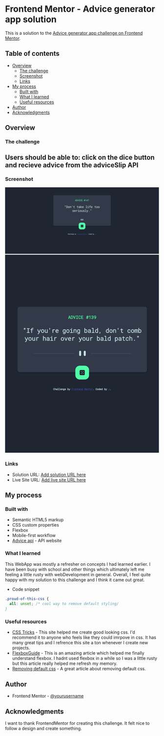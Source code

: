 # Frontend Mentor - Advice generator app solution

This is a solution to the [Advice generator app challenge on Frontend Mentor](https://www.frontendmentor.io/challenges/advice-generator-app-QdUG-13db).

## Table of contents

- [Overview](#overview)
  - [The challenge](#the-challenge)
  - [Screenshot](#screenshot)
  - [Links](#links)
- [My process](#my-process)
  - [Built with](#built-with)
  - [What I learned](#what-i-learned)
  - [Useful resources](#useful-resources)
- [Author](#author)
- [Acknowledgments](#acknowledgments)

## Overview

### The challenge

Users should be able to:
click on the dice button
and recieve advice from 
the adviceSlip API
- 

### Screenshot

![](./screenshots/desktopPreview.png)
![](./screenshots/mobilePreview.png)
### Links

- Solution URL: [Add solution URL here](https://your-solution-url.com)
- Live Site URL: [Add live site URL here](https://your-live-site-url.com)

## My process

### Built with
- Semantic HTML5 markup
- CSS custom properties
- Flexbox
- Mobile-first workflow
- [Advice api](https://api.adviceslip.com/) - API website

### What I learned

This WebApp was mostly a refresher on concepts I had learned earlier. I have been busy with school and other things which ultimately left me feeling a little rusty with webDevelopment in general. Overall, I feel quite happy with my solution to this challenge and I think it came out great.

- Code snippet

```css
.proud-of-this-css {
  all: unset; /* cool way to remove default styling/
}
```
### Useful resources

- [CSS Tricks](https://css-tricks.com/) - This site helped me create good looking css. I'd recommend it to anyone who feels like they could imrpove in css. It has many great tips and I refrence this site a ton whenever I create new projects.
- [FlexboxGuide](https://css-tricks.com/snippets/css/a-guide-to-flexbox/) - This is an amazing article which helped me finally understand flexbox. I hadnt used flexbox in a while so I was a little rusty but this article really helped me refresh my memory.
- [Removing default css](https://css-tricks.com/overriding-default-button-styles/) - A great article about removing default css.
## Author
- Frontend Mentor - [@yourusername](https://www.frontendmentor.io/profile/Jman1868)
## Acknowledgments

I want to thank FrontendMentor for creating this challenge. It felt nice to follow a design and create something.